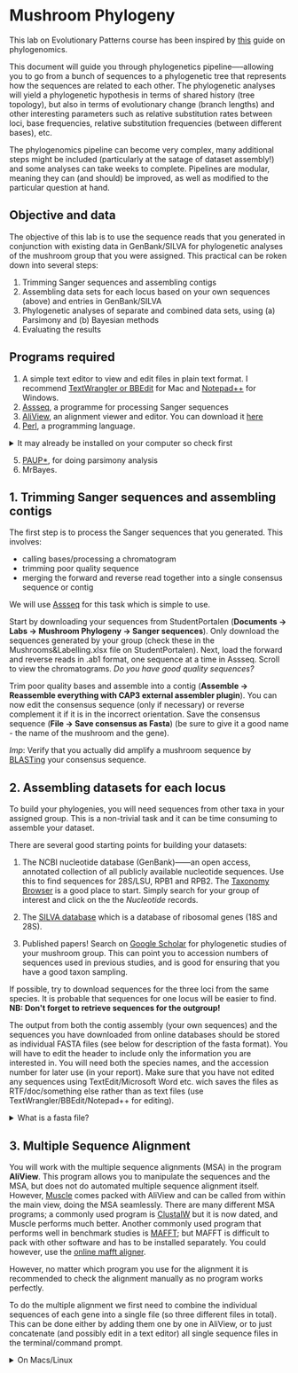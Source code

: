 # Mushroom Phylogeny

This lab on Evolutionary Patterns course has been inspired by [this](https://github.com/iirisarri/PEB_Phylogenomics) guide on phylogenomics.

This document will guide you through phylogenetics pipeline—–allowing you to go from a bunch of sequences to a phylogenetic tree that represents how the sequences are related to each other. The phylogenetic analyses will yield a phylogenetic hypothesis in terms of shared history (tree topology), but also in terms of evolutionary change (branch lengths) and other
interesting parameters such as relative substitution rates between loci, base frequencies, relative substitution frequencies (between different bases), etc.

The phylogenomics pipeline can become very complex, many additional steps might be included (particularly at the satage of dataset assembly!) and some analyses can take weeks to complete. Pipelines are modular, meaning they can (and should) be improved, as well as modified to the particular question at hand.

## Objective and data

The objective of this lab is to use the sequence reads that you generated in conjunction with existing data in GenBank/SILVA for phylogenetic analyses of the mushroom group that you were assigned. This practical can be roken down into several steps:
1) Trimming Sanger sequences and assembling contigs
2) Assembling data sets for each locus based on your own sequences (above) and entries in GenBank/SILVA
3) Phylogenetic analyses of separate and combined data sets, using (a) Parsimony and (b) Bayesian methods 
4) Evaluating the results 

## Programs required
1) A simple text editor to view and edit files in plain text format. I recommend [TextWrangler or BBEdit](https://www.barebones.com/products/textwrangler/) for Mac and [Notepad++](https://notepad-plus-plus.org/downloads/) for Windows.
2) [Assseq](https://ormbunkar.se/assseq/downloads/), a programme for processing Sanger sequences
3) [AliView](https://github.com/AliView/AliView), an alignment viewer and editor. You can download it [here](http://www.ormbunkar.se/aliview/downloads/)
4) [Perl](https://www.perl.org/get.html), a programming language.
<details>
<summary>It may already be installed on your computer so check first</summary>
<br>
On Mac/Linux:
  type the following at the command prompt:
```
  perl -v
```
If it is not installed, you will get a message like this: "perl: command not found".
  
On Windows, use the *find* programme to search for perl. Alternatively, type "perl -v" at the command prompt.
</details>
  
5) [PAUP*](http://phylosolutions.com/paup-test/), for doing parsimony analysis
6) MrBayes.

## 1. Trimming Sanger sequences and assembling contigs

The first step is to process the Sanger sequences that you generated. This involves: 
- calling bases/processing a chromatogram 
- trimming poor quality sequence
- merging the forward and reverse read together into a single consensus sequence or contig

We will use [Assseq](https://github.com/andersla/Assseq) for this task which is simple to use. 

Start by downloading your sequences from StudentPortalen (**Documents -> Labs -> Mushroom Phylogeny -> Sanger sequences**). Only download the sequences generated by your group (check these in the Mushrooms&Labelling.xlsx file on StudentPortalen). Next, load the forward and reverse reads in .ab1 format, one sequence at a time in Assseq. Scroll to view the chromatograms. *Do you have good quality sequences?* 

Trim poor quality bases and assemble into a contig (**Assemble -> Reassemble everything with CAP3 external assembler plugin**). You can now edit the consensus sequence (only if necessary) or reverse complement it if it is in the incorrect orientation. Save the consensus sequence (**File -> Save consensus as Fasta**) (be sure to give it a good name - the name of the mushroom and the gene).

*Imp*: Verify that you actually did amplify a mushroom sequence by [BLASTing](https://blast.ncbi.nlm.nih.gov/Blast.cgi) your consensus sequence.


## 2. Assembling datasets for each locus

To build your phylogenies, you will need sequences from other taxa in your assigned group. This is a non-trivial task and it can be time consuming to assemble your dataset. 

There are several good starting points for building your datasets:
1) The NCBI nucleotide database (GenBank)——an open access, annotated collection of all publicly available nucleotide sequences. Use this to find sequences for 28S/LSU, RPB1 and RPB2. The [Taxonomy Browser](https://www.ncbi.nlm.nih.gov/Taxonomy/Browser/wwwtax.cgi) is a good place to start. Simply search for your group of interest and click on the the *Nucleotide* records. 

2) The [SILVA database](https://www.arb-silva.de/) which is a database of ribosomal genes (18S and 28S). 

3) Published papers! Search on [Google Scholar](https://scholar.google.com/) for phylogenetic studies of your mushroom group. This can point you to accession numbers of sequences used in previous studies, and is good for ensuring that you have a good taxon sampling. 

If possible, try to download sequences for the three loci from the same species. It is probable that sequences for one locus will be easier to find. 
**NB: Don't forget to retrieve sequences for the outgroup!**


The output from both the contig assembly (your own sequences) and the sequences you have downloaded from online databases should be stored as individual FASTA files (see below for description of the fasta format). You will have to edit the header to include only the information you are interested in. You will need both the species names, and the accession number for later use (in your report). Make sure that you have not edited any sequences using TextEdit/Microsoft Word etc. wich saves the files as RTF/doc/something else rather than as text files (use TextWrangler/BBEdit/Notepad++ for editing). 

<details>
<summary>What is a fasta file?</summary>
<br>
FASTA format is a text-based format for representing either nucleotide sequences or peptide sequences. A sequence in FASTA format consists of:
- Header: One line starting with a ">" sign, followed by a sequence identification code.
- Sequence line(s): One or more lines containing the sequence itself.
  
Example of 2 sequences in FASTA format:

```
>sequence A
ggtaagtcctctagtacaaacacccccaatattgtgatataattaaaattatattcatat
tctgttgccagaaaaaacacttttaggctatattagagccatcttctttgaagcgttgtc
>sequence B
ggtaagtgctctagtacaaacacccccaatattgtgatataattaaaattatattcatat
tctgttgccagattttacacttttaggctatattagagccatcttctttgaagcgttgtc
tatgcatcgatcgacgactg
```

I recommend NOT having any white spaces in your fasta header as it is likely that programmes you will use downstream will complain.
</details>


## 3. Multiple Sequence Alignment

You will work with the multiple sequence alignments (MSA) in the program **AliView**. This program allows you to manipulate the sequences and the MSA, but does not do automated multiple sequence alignment itself. However, [Muscle](http://www.drive5.com/muscle/) comes packed with AliView and can be called from within the main view, doing the MSA seamlessly. There are many different MSA programs; a commonly used program is [ClustalW](https://www.ebi.ac.uk/Tools/msa/clustalw2/) but it is now dated, and Muscle performs much better. Another commonly used
program that performs well in benchmark studies is [MAFFT](https://mafft.cbrc.jp/alignment/software/); but MAFFT is difficult to pack with other software and has to be installed separately. You could however, use the [online mafft aligner](https://mafft.cbrc.jp/alignment/server/). 

However, no matter which program you use for the alignment it is recommended to check the alignment manually as no program works perfectly.

To do the multiple alignment we first need to combine the individual sequences of each gene into a single file (so three different files in total). This can be done either by adding them one by one in AliView, or to just concatenate (and possibly edit in a text editor) all single sequence files in the terminal/command prompt.

<details>
<summary>On Macs/Linux</summary>
<br>
(Call the lab assisstant if you need help)
Open the terminal and navigate to the folder where your fasta files are present. This can be done by using the command "cd" followed by the path of the folder. For instance, if your fasta files are in the folder "rpb1" which is in the folder "mushroom_phylogeny" on your desktop, type the following:
``` 
cd /Desktop/mushroom_phylogeny/rpb1
```

Next, concatenate the sequences into a single fasta file using the command "cat"

```
cat *.fst > rpb1.fasta
```
</details>
